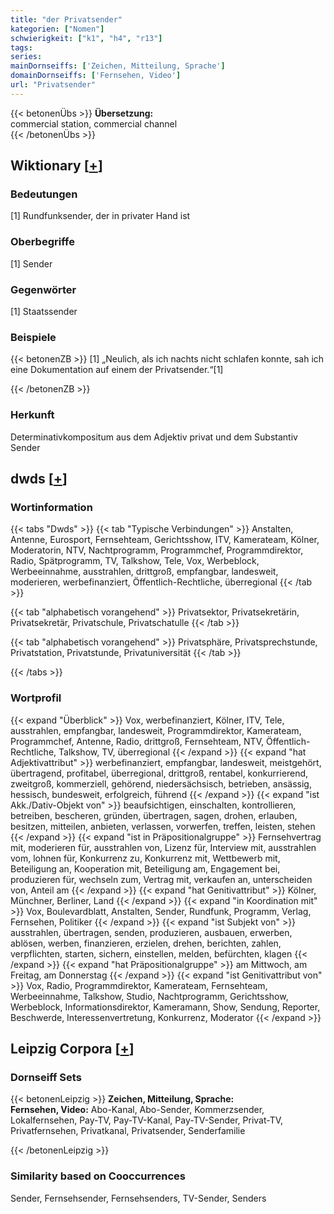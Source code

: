 ```yaml
---
title: "der Privatsender"
kategorien: ["Nomen"]
schwierigkeit: ["k1", "h4", "r13"]
tags:
series:
mainDornseiffs: ['Zeichen, Mitteilung, Sprache']
domainDornseiffs: ['Fernsehen, Video']
url: "Privatsender"
---
```


{{< betonenÜbs >}}
**Übersetzung:**  
commercial station, commercial channel  
{{< /betonenÜbs >}}

## Wiktionary [[+](https://de.wiktionary.org/wiki/Privatsender)]

### Bedeutungen
[1] Rundfunksender, der in privater Hand ist  

### Oberbegriffe
[1] Sender  

### Gegenwörter
[1] Staatssender  

### Beispiele
{{< betonenZB >}}
[1] „Neulich, als ich nachts nicht schlafen konnte, sah ich eine Dokumentation auf einem der Privatsender.“[1]  

{{< /betonenZB >}}
### Herkunft
Determinativkompositum aus dem Adjektiv privat und dem Substantiv Sender  



## dwds [[+](https://www.dwds.de/wb/Privatsender)]

### Wortinformation
{{< tabs "Dwds" >}}
{{< tab "Typische Verbindungen" >}}
Anstalten, Antenne, Eurosport, Fernsehteam, Gerichtsshow, ITV, Kamerateam, Kölner, Moderatorin, NTV, Nachtprogramm, Programmchef, Programmdirektor, Radio, Spätprogramm, TV, Talkshow, Tele, Vox, Werbeblock, Werbeeinnahme, ausstrahlen, drittgroß, empfangbar, landesweit, moderieren, werbefinanziert, Öffentlich-Rechtliche, überregional
{{< /tab >}}

{{< tab "alphabetisch vorangehend" >}}
Privatsektor, Privatsekretärin, Privatsekretär, Privatschule, Privatschatulle
{{< /tab >}}

{{< tab "alphabetisch vorangehend" >}}
Privatsphäre, Privatsprechstunde, Privatstation, Privatstunde, Privatuniversität
{{< /tab >}}

{{< /tabs >}}

### Wortprofil
{{< expand "Überblick" >}} Vox, werbefinanziert, Kölner, ITV, Tele, ausstrahlen, empfangbar, landesweit, Programmdirektor, Kamerateam, Programmchef, Antenne, Radio, drittgroß, Fernsehteam, NTV, Öffentlich-Rechtliche, Talkshow, TV, überregional {{< /expand >}}
{{< expand "hat Adjektivattribut" >}} werbefinanziert, empfangbar, landesweit, meistgehört, übertragend, profitabel, überregional, drittgroß, rentabel, konkurrierend, zweitgroß, kommerziell, gehörend, niedersächsisch, betrieben, ansässig, hessisch, bundesweit, erfolgreich, führend {{< /expand >}}
{{< expand "ist Akk./Dativ-Objekt von" >}} beaufsichtigen, einschalten, kontrollieren, betreiben, bescheren, gründen, übertragen, sagen, drohen, erlauben, besitzen, mitteilen, anbieten, verlassen, vorwerfen, treffen, leisten, stehen {{< /expand >}}
{{< expand "ist in Präpositionalgruppe" >}} Fernsehvertrag mit, moderieren für, ausstrahlen von, Lizenz für, Interview mit, ausstrahlen vom, lohnen für, Konkurrenz zu, Konkurrenz mit, Wettbewerb mit, Beteiligung an, Kooperation mit, Beteiligung am, Engagement bei, produzieren für, wechseln zum, Vertrag mit, verkaufen an, unterscheiden von, Anteil am {{< /expand >}}
{{< expand "hat Genitivattribut" >}} Kölner, Münchner, Berliner, Land {{< /expand >}}
{{< expand "in Koordination mit" >}} Vox, Boulevardblatt, Anstalten, Sender, Rundfunk, Programm, Verlag, Fernsehen, Politiker {{< /expand >}}
{{< expand "ist Subjekt von" >}} ausstrahlen, übertragen, senden, produzieren, ausbauen, erwerben, ablösen, werben, finanzieren, erzielen, drehen, berichten, zahlen, verpflichten, starten, sichern, einstellen, melden, befürchten, klagen {{< /expand >}}
{{< expand "hat Präpositionalgruppe" >}} am Mittwoch, am Freitag, am Donnerstag {{< /expand >}}
{{< expand "ist Genitivattribut von" >}} Vox, Radio, Programmdirektor, Kamerateam, Fernsehteam, Werbeeinnahme, Talkshow, Studio, Nachtprogramm, Gerichtsshow, Werbeblock, Informationsdirektor, Kameramann, Show, Sendung, Reporter, Beschwerde, Interessenvertretung, Konkurrenz, Moderator {{< /expand >}}

## Leipzig Corpora [[+](https://corpora.uni-leipzig.de/en/res?word=Privatsender&corpusId=deu_newscrawl-public_2018)]

### Dornseiff Sets
{{< betonenLeipzig >}}
**Zeichen, Mitteilung, Sprache:**  
**Fernsehen, Video:** Abo-Kanal, Abo-Sender, Kommerzsender, Lokalfernsehen, Pay-TV, Pay-TV-Kanal, Pay-TV-Sender, Privat-TV, Privatfernsehen, Privatkanal, Privatsender, Senderfamilie  

{{< /betonenLeipzig >}}

### Similarity based on Cooccurrences
Sender, Fernsehsender, Fernsehsenders, TV-Sender, Senders

